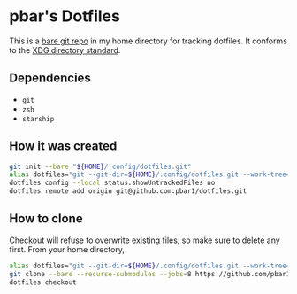 # pbar's Dotfiles

This is a [bare git repo][1] in my home directory for tracking dotfiles. It conforms to the [XDG directory standard][2].

## Dependencies

- `git`
- `zsh`
- `starship`

## How it was created

```bash
git init --bare "${HOME}/.config/dotfiles.git"
alias dotfiles="git --git-dir=${HOME}/.config/dotfiles.git --work-tree=${HOME}"
dotfiles config --local status.showUntrackedFiles no
dotfiles remote add origin git@github.com:pbar1/dotfiles.git
```

## How to clone

Checkout will refuse to overwrite existing files, so make sure to delete any first. From your home directory,

```bash
alias dotfiles="git --git-dir=${HOME}/.config/dotfiles.git --work-tree=${HOME}"
git clone --bare --recurse-submodules --jobs=8 https://github.com/pbar1/dotfiles.git "${HOME}/.config/dotfiles.git"
dotfiles checkout
```


[1]: https://news.ycombinator.com/item?id=11071754
[2]: https://wiki.archlinux.org/index.php/XDG_Base_Directory
